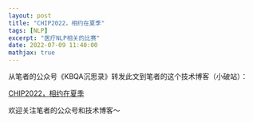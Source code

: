 ```yaml
---
layout: post
title: "CHIP2022，相约在夏季"
tags: [NLP]
excerpt: "医疗NLP相关的比赛"
date: 2022-07-09 11:40:00
mathjax: true
---
```


从笔者的公众号《KBQA沉思录》转发此文到笔者的这个技术博客（小破站）：

[CHIP2022，相约在夏季](https://mp.weixin.qq.com/s?__biz=MzU2MTY2ODEzNA==&mid=2247484292&idx=1&sn=3d94ca800c1b765e1cbb56711631e111&chksm=fc740acdcb0383db4508927cdaf45a5a8d642e3ebc7a30032bc635ee0aa4048da5931cdffc4e&token=1793488826&lang=zh_CN#rd)


欢迎关注笔者的公众号和技术博客～

